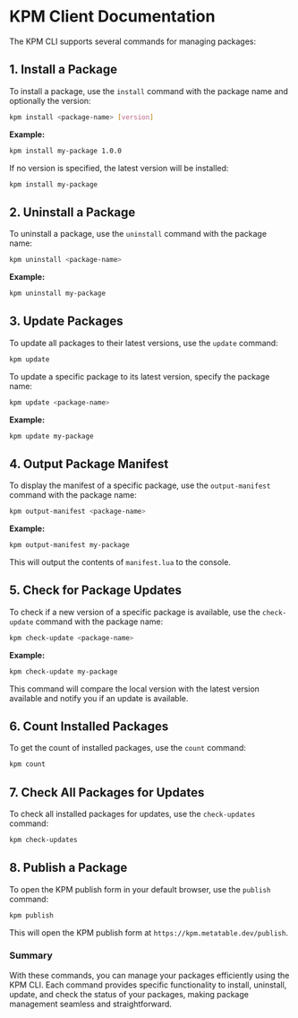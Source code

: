 
# KPM Client Documentation

The KPM CLI supports several commands for managing packages:

## 1. Install a Package

To install a package, use the `install` command with the package name and optionally the version:

```sh
kpm install <package-name> [version]
```

**Example:**

```sh
kpm install my-package 1.0.0
```

If no version is specified, the latest version will be installed:

```sh
kpm install my-package
```

## 2. Uninstall a Package

To uninstall a package, use the `uninstall` command with the package name:

```sh
kpm uninstall <package-name>
```

**Example:**

```sh
kpm uninstall my-package
```

## 3. Update Packages

To update all packages to their latest versions, use the `update` command:

```sh
kpm update
```

To update a specific package to its latest version, specify the package name:

```sh
kpm update <package-name>
```

**Example:**

```sh
kpm update my-package
```

## 4. Output Package Manifest

To display the manifest of a specific package, use the `output-manifest` command with the package name:

```sh
kpm output-manifest <package-name>
```

**Example:**

```sh
kpm output-manifest my-package
```

This will output the contents of `manifest.lua` to the console.

## 5. Check for Package Updates

To check if a new version of a specific package is available, use the `check-update` command with the package name:

```sh
kpm check-update <package-name>
```

**Example:**

```sh
kpm check-update my-package
```

This command will compare the local version with the latest version available and notify you if an update is available.

## 6. Count Installed Packages

To get the count of installed packages, use the `count` command:

```sh
kpm count
```

## 7. Check All Packages for Updates

To check all installed packages for updates, use the `check-updates` command:

```sh
kpm check-updates
```

## 8. Publish a Package

To open the KPM publish form in your default browser, use the `publish` command:

```sh
kpm publish
```

This will open the KPM publish form at `https://kpm.metatable.dev/publish`.

### Summary

With these commands, you can manage your packages efficiently using the KPM CLI. Each command provides specific functionality to install, uninstall, update, and check the status of your packages, making package management seamless and straightforward.
